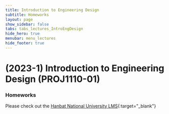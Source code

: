 ```yaml
---
title: Introduction to Engineering Design
subtitle: Homeworks
layout: page
show_sidebar: false
tabs: tabs_lectures_IntroEngDesign
hide_hero: true
menubar: menu_lectures
hide_footer: true
---
```


# (2023-1) Introduction to Engineering Design (PROJ1110-01)

### Homeworks

Please check out the [Hanbat National University LMS](https://cyber.hanbat.ac.kr){:target="_blank"}